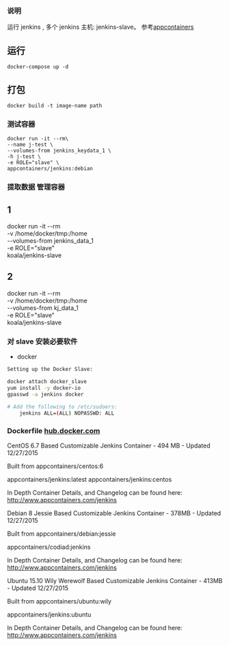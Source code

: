 ### 说明
运行 jenkins , 多个 jenkins 主机: jenkins-slave。
参考[appcontainers](http://www.appcontainers.com/jenkins)

运行
----
	docker-compose up -d

打包
---
	docker build -t image-name path

### 测试容器

```
docker run -it --rm\
--name j-test \
--volumes-from jenkins_keydata_1 \
-h j-test \
-e ROLE="slave" \
appcontainers/jenkins:debian
```
### 提取数据 管理容器
1
----
docker run -it --rm \
	-v /home/docker/tmp:/home \
	--volumes-from jenkins_data_1 \
	-e ROLE="slave" \
	koala/jenkins-slave

2
----
docker run -it --rm \
	-v /home/docker/tmp:/home \
	--volumes-from kj_data_1 \
	-e ROLE="slave" \
	koala/jenkins-slave


### 对 slave 安装必要软件

- docker

```sh
Setting up the Docker Slave:

docker attach docker_slave
yum install -y docker-io
gpasswd -a jenkins docker
 
# Add the following to /etc/sudoers:
    jenkins ALL=(ALL) NOPASSWD: ALL
```

### Dockerfile [hub.docker.com](https://hub.docker.com/r/appcontainers/jenkins/)

CentOS 6.7 Based Customizable Jenkins Container - 494 MB - Updated 12/27/2015

Built from appcontainers/centos:6

appcontainers/jenkins:latest
appcontainers/jenkins:centos

In Depth Container Details, and Changelog can be found here:
http://www.appcontainers.com/jenkins

 

Debian 8 Jessie Based Customizable Jenkins Container - 378MB - Updated 12/27/2015

Built from appcontainers/debian:jessie

appcontainers/codiad:jenkins

In Depth Container Details, and Changelog can be found here:
http://www.appcontainers.com/jenkins

 

Ubuntu 15.10 Wily Werewolf Based Customizable Jenkins Container - 413MB - Updated 12/27/2015

Built from appcontainers/ubuntu:wily

appcontainers/jenkins:ubuntu

In Depth Container Details, and Changelog can be found here:
http://www.appcontainers.com/jenkins